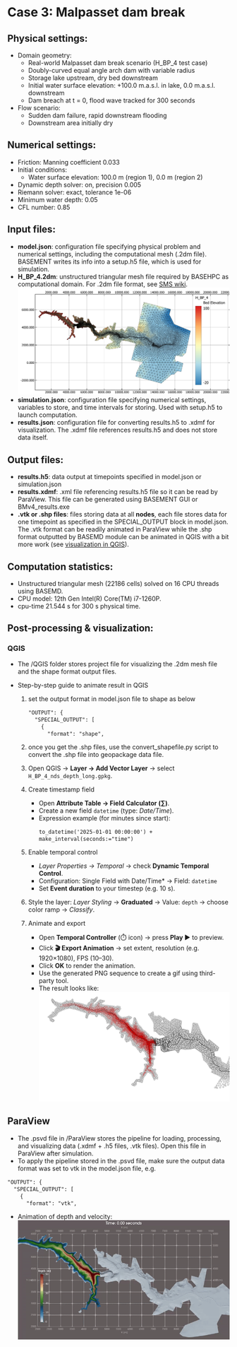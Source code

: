 # Case 3: Malpasset dam break

## Physical settings:
- Domain geometry:
  - Real-world Malpasset dam break scenario (H_BP_4 test case)
  - Doubly-curved equal angle arch dam with variable radius
  - Storage lake upstream, dry bed downstream
  - Initial water surface elevation: +100.0 m.a.s.l. in lake, 0.0 m.a.s.l. downstream
  - Dam breach at t = 0, flood wave tracked for 300 seconds
- Flow scenario:
  - Sudden dam failure, rapid downstream flooding
  - Downstream area initially dry

## Numerical settings:
- Friction: Manning coefficient 0.033 
- Initial conditions:
  - Water surface elevation: 100.0 m (region 1), 0.0 m (region 2)
- Dynamic depth solver: on, precision 0.005
- Riemann solver: exact, tolerance 1e-06
- Minimum water depth: 0.05
- CFL number: 0.85

## Input files:
- **model.json**: configuration file specifying physical problem and numerical settings, including the computational mesh (.2dm file). BASEMENT writes its info into a setup.h5 file, which is used for simulation.
- **H_BP_4.2dm**: unstructured triangular mesh file required by BASEHPC as computational domain. For .2dm file format, see [SMS wiki](https://www.xmswiki.com/wiki/SMS:2D_Mesh_Files_*.2dm?__cf_chl_tk=r_woYILHa12UMY664uxq5gFDzTZfQia_Lz7.6bShzj8-1759226996-1.0.1.1-1aZOLNVb_EeD1zsV.on53xi.Jr71gmBhP2pD1xdBYy0). ![Meshing_03_malpassetdambreak](/03_malpassetdambreak/Physics/Meshing.jpg)
- **simulation.json**: configuration file specifying numerical settings, variables to store, and time intervals for storing. Used with setup.h5 to launch computation.
- **results.json**: configuration file for converting results.h5 to .xdmf for visualization. The .xdmf file references results.h5 and does not store data itself.

## Output files:
- **results.h5**: data output at timepoints specified in model.json or simulation.json
- **results.xdmf**: .xml file referencing results.h5 file so it can be read by ParaView. This file can be generated using BASEMENT GUI or BMv4_results.exe
- **.vtk or .shp files**: files storing data at all **nodes**, each file stores data for one timepoint as specified in the SPECIAL_OUTPUT block in model.json. The .vtk format can be readily animated in ParaView while the .shp format outputted by BASEMD module can be animated in QGIS with a bit more work (see [visualization in QGIS](#qgis)).

## Computation statistics:
- Unstructured triangular mesh (22186 cells) solved on 16 CPU threads using BASEMD.
- CPU model: 12th Gen Intel(R) Core(TM) i7-1260P.
- cpu-time 21.544 s for 300 s physical time.

## Post-processing & visualization:
### QGIS
- The /QGIS folder stores project file for visualizing the .2dm mesh file and the shape format output files. 
- Step-by-step guide to animate result in QGIS

  1. set the output format in model.json file to shape as below
      ```
      "OUTPUT": {
        "SPECIAL_OUTPUT": [
          {
            "format": "shape",
      ```
  2. once you get the .shp files, use the convert_shapefile.py script to convert the .shp file into geopackage data file.
  3. Open QGIS → **Layer → Add Vector Layer** → select `H_BP_4_nds_depth_long.gpkg`.

  4. Create timestamp field 
      - Open **Attribute Table → Field Calculator (∑)**.
      - Create a new field `datetime` (type: *Date/Time*).
      - Expression example (for minutes since start):
        ```qgis
        to_datetime('2025-01-01 00:00:00') + make_interval(seconds:="time")
        ```
  5. Enable temporal control
     - *Layer Properties → Temporal* → check **Dynamic Temporal Control**.
     - Configuration: Single Field with Date/Time* → Field: `datetime`
     - Set **Event duration** to your timestep (e.g. 10 s).

  6. Style the layer: *Layer Styling* → **Graduated** → Value: `depth` → choose color ramp → *Classify*.

  7. Animate and export
     - Open **Temporal Controller** (⏱️ icon) → press **Play ▶️** to preview.
     - Click **🎬 Export Animation** → set extent, resolution (e.g. 1920×1080), FPS (10–30).
     - Click **OK** to render the animation.
     - Use the generated PNG sequence to create a gif using third-party tool.
     - The result looks like: ![Animation_03_malpassetdambreak_QGIS](/03_malpassetdambreak/QGIS/03_malpassetdambreak.gif)
## ParaView
- The .psvd file in /ParaView stores the pipeline for loading, processing, and visualizing data (.xdmf + .h5 files, .vtk files). Open this file in ParaView after simulation.
- To apply the pipeline stored in the .psvd file, make sure the output data format was set to vtk in the model.json file, e.g.
```
"OUTPUT": {
  "SPECIAL_OUTPUT": [
    {
      "format": "vtk",
```
- Animation of depth and velocity: ![Animation_03_malpassetdambreak](/03_malpassetdambreak/ParaView/03_malpassetdambreak.gif)